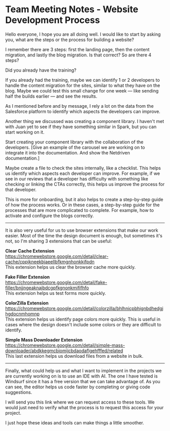 # Team Meeting Notes - Website Development Process

Hello everyone, I hope you are all doing well. I would like to start by asking you, what are the steps or the process for building a website?

I remember there are 3 steps: first the landing page, then the content migration, and lastly the blog migration. Is that correct? So are there 4 steps?

Did you already have the training?

If you already had the training, maybe we can identify 1 or 2 developers to handle the content migration for the sites, similar to what they have on the blog. Maybe we could test this small change for one week — like sending half the builds earlier — and see the results.

As I mentioned before and by message, I rely a lot on the data from the Salesforce platform to identify which aspects the developers can improve.

Another thing we discussed was creating a component library. I haven't met with Juan yet to see if they have something similar in Spark, but you can start working on it.

Start creating your component library with the collaboration of the developers. [Give an example of the carousel we are working on to integrate it into the documentation. And show the Netdriven documentation.]

Maybe create a file to check the sites internally, like a checklist. This helps us identify which aspects each developer can improve. For example, if we see in our reviews that a developer has difficulty with something like checking or linking the CTAs correctly, this helps us improve the process for that developer.

This is more for onboarding, but it also helps to create a step-by-step guide of how the process works. Or in these cases, a step-by-step guide for the processes that are more complicated to complete. For example, how to activate and configure the blogs correctly.

---

It is also very useful for us to use browser extensions that make our work easier. Most of the time the design document is enough, but sometimes it's not, so I'm sharing 3 extensions that can be useful:

**Clear Cache Extension**  
https://chromewebstore.google.com/detail/clear-cache/cppjkneekbjaeellbfkmgnhonkkjfpdn  
This extension helps us clear the browser cache more quickly.

**Fake Filler Extension**  
https://chromewebstore.google.com/detail/fake-filler/bnjjngeaknajbdcgpfkgnonkmififhfo  
This extension helps us test forms more quickly.

**ColorZilla Extension**  
https://chromewebstore.google.com/detail/colorzilla/bhlhnicpbhignbdhedgjhgdocnmhomnp  
This extension helps us identify page colors more quickly. This is useful in cases where the design doesn't include some colors or they are difficult to identify.

**Simple Mass Downloader Extension**  
https://chromewebstore.google.com/detail/simple-mass-downloader/abdkkegmcbiomijcbdaodaflgehfffed/related  
This last extension helps us download files from a website in bulk.

---

Finally, what could help us and what I want to implement in the projects we are currently working on is to use an IDE with AI. The one I have tested is Windsurf since it has a free version that we can take advantage of. As you can see, the editor helps us code faster by completing or giving code suggestions.

I will send you this link where we can request access to these tools. We would just need to verify what the process is to request this access for your project.

I just hope these ideas and tools can make things a little smoother.